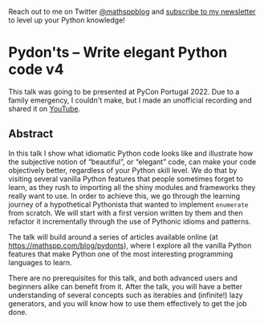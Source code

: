 Reach out to me on Twitter [@mathsppblog](https://twitter.com/mathsppblog)
and [subscribe to my newsletter](https://mathspp.com/subscribe) to level up your Python knowledge!

# Pydon'ts – Write elegant Python code v4

This talk was going to be presented at PyCon Portugal 2022.
Due to a family emergency, I couldn't make, but I made an unofficial recording and shared it on [YouTube](https://youtu.be/ETg64K32Okc).


## Abstract

In this talk I show what idiomatic Python code looks like and illustrate how the subjective notion of “beautiful”, or “elegant” code, can make your code objectively better, regardless of your Python skill level.
We do that by visiting several vanilla Python features that people sometimes forget to learn, as they rush to importing all the shiny modules and frameworks they really want to use. In order to achieve this, we go through the learning journey of a hypothetical Pythonista that wanted to implement `enumerate` from scratch. We will start with a first version written by them and then refactor it incrementally through the use of Pythonic idioms and patterns.

The talk will build around a series of articles available online (at https://mathspp.com/blog/pydonts), where I explore all the vanilla Python features that make Python one of the most interesting programming languages to learn.

There are no prerequisites for this talk, and both advanced users and beginners alike can benefit from it.
After the talk, you will have a better understanding of several concepts such as iterables and (infinite!) lazy generators, and you will know how to use them effectively to get the job done.


[twitter]: https://twitter.com/mathsppblog

